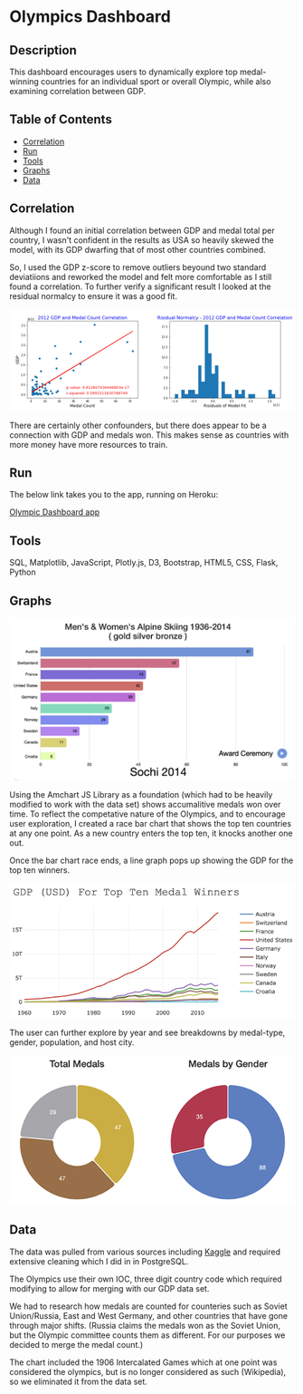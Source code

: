 # Olympics Dashboard

## Description 

This dashboard encourages users to dynamically explore top medal-winning countries for an individual sport or overall Olympic, while also examining correlation between GDP.



## Table of Contents
* [Correlation](#Correlartion)
* [Run](#Results)
* [Tools](#Tools)
* [Graphs](#Graphs)
* [Data](#Data)




## Correlation

Although I found an initial correlation between GDP and medal total per country, I wasn't confident in the results as USA so heavily skewed the model, with its GDP dwarfing that of most other countries combined. 

So, I used the GDP z-score to remove outliers beyound two standard deviatiions and reworked the model and felt more comfortable as I still found a correlation. To further verify a significant result I looked at the residual normalcy to ensure it was a good fit. 

![Correlation Graph](resources/corr_gdp_count.jpg)

There are certainly other confounders, but there does appear to be a connection with GDP and medals won. This makes sense as countries with more money have more resources to train.



## Run

The below link takes you to the app, running on Heroku:

[Olympic Dashboard app](https://olympic-dashboard.herokuapp.com/)



## Tools

SQL, Matplotlib, JavaScript, Plotly.js, D3, Bootstrap, HTML5, CSS, Flask, Python


## Graphs

![Sample Graph](resources/olympic_bar_race.png)

Using the Amchart JS Library as a foundation (which had to be heavily modified to work with the data set) shows accumalitive medals won over time. To reflect the competative nature of the Olympics, and to encourage user exploration, I created a race bar chart that shows the top ten countries at any one point. As a new country enters the top ten, it knocks another one out.

Once the bar chart race ends, a line graph pops up showing the GDP for the top ten winners.

![Sample Graph](resources/gdp_graph1.png)

The user can further explore by year and see breakdowns by medal-type, gender, population, and host city.

![Sample Graph](resources/pies.png)



## Data

The data was pulled from various sources including [Kaggle](https://www.kaggle.com/rio2016/olympic-games) and required extensive cleaning which I did in in PostgreSQL.

 The Olympics use their own IOC, three digit country code which required modifying to allow for merging with our GDP data set. 

We had to research how medals are counted for counteries such as Soviet Union/Russia, East and West Germany,  and other countries that have gone through major shifts. (Russia claims the medals won as the Soviet Union, but the Olympic committee counts them as different. For our purposes we decided to merge the medal count.)

The chart included the 1906 Intercalated Games which at one point was considered the olympics, but is no longer considered as such (Wikipedia), so we eliminated it from the data set.





